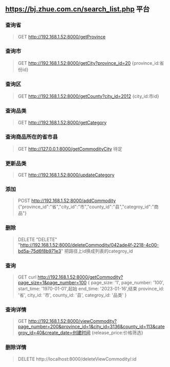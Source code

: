 ## https://bj.zhue.com.cn/search_list.php 平台
### 查询省
>GET http://192.168.1.52:8000/getProvince
### 查询市
>GET http://192.168.1.52:8000/getCity?province_id=20 {province_id:省份id}
### 查询区
>GET http://192.168.1.52:8000/getCounty?city_id=2012 {city_id:市id}
### 查询品类
>GET http://192.168.1.52:8000/getCategory
### 查询商品所在的省市县
>GET http://127.0.0.1:8000/getCommodityCity 待定
### 更新品类
>GET http://192.168.1.52:8000/updateCategory
### 添加
> POST http://192.168.1.52:8000/addCommodity {"province_id":"省","city_id":"市","county_id":"县","categroy_id":"商品"}
### 删除 
> DELETE "DELETE" "http://192.168.1.52:8000/deleteCommodity/042ade4f-2218-4c00-bd5a-75d6f8b971e3" 把路径上id换成列表的categroy_id
### 查询
> GET curl http://192.168.1.52:8000/getCommodity?page_size=1&page_number=100  {
page_size: '1',
    page_number: '100',
    start_time: '1970-01-01',起始
    end_time: '2023-01-16',结束
    province_id: '省',
    city_id: '市',
    county_id: '县',
    categroy_id: '品类'
  }
### 查询详情 
> GET http://192.168.1.52:8000/viewCommodity?page_number=200&province_id=1&city_id=3136&county_id=113&categroy_id=40&create_date=创建时间 {release_price:价格筛选}
### 删除详情
> DELETE http://localhost:8000/deleteViewCommodity/:id 

